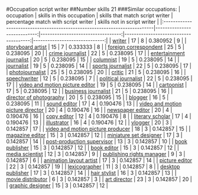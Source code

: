 #Occupation script writer
##Number skills 21
###Similar occupations:
| occupation                                                                |   skills in this occupation |   skills that match script writer |   percentage match with script writer |   skills not in script writer |
|:--------------------------------------------------------------------------|----------------------------:|----------------------------------:|--------------------------------------:|------------------------------:|
| [writer](writer.md)                                                       |                          17 |                                 8 |                              0.380952 |                             9 |
| [storyboard artist](storyboard_artist.md)                                 |                          15 |                                 7 |                              0.333333 |                             8 |
| [foreign correspondent](foreign_correspondent.md)                         |                          25 |                                 5 |                              0.238095 |                            20 |
| [crime journalist](crime_journalist.md)                                   |                          22 |                                 5 |                              0.238095 |                            17 |
| [entertainment journalist](entertainment_journalist.md)                   |                          20 |                                 5 |                              0.238095 |                            15 |
| [columnist](columnist.md)                                                 |                          19 |                                 5 |                              0.238095 |                            14 |
| [journalist](journalist.md)                                               |                          19 |                                 5 |                              0.238095 |                            14 |
| [sports journalist](sports_journalist.md)                                 |                          22 |                                 5 |                              0.238095 |                            17 |
| [photojournalist](photojournalist.md)                                     |                          25 |                                 5 |                              0.238095 |                            20 |
| [critic](critic.md)                                                       |                          21 |                                 5 |                              0.238095 |                            16 |
| [speechwriter](speechwriter.md)                                           |                          12 |                                 5 |                              0.238095 |                             7 |
| [political journalist](political_journalist.md)                           |                          22 |                                 5 |                              0.238095 |                            17 |
| [video and motion picture editor](video_and_motion_picture_editor.md)     |                          19 |                                 5 |                              0.238095 |                            14 |
| [cartoonist](cartoonist.md)                                               |                          17 |                                 5 |                              0.238095 |                            12 |
| [business journalist](business_journalist.md)                             |                          21 |                                 5 |                              0.238095 |                            16 |
| [director of photography](director_of_photography.md)                     |                          20 |                                 5 |                              0.238095 |                            15 |
| [blogger](blogger.md)                                                     |                          16 |                                 5 |                              0.238095 |                            11 |
| [sound editor](sound_editor.md)                                           |                          17 |                                 4 |                              0.190476 |                            13 |
| [video and motion picture director](video_and_motion_picture_director.md) |                          20 |                                 4 |                              0.190476 |                            16 |
| [newspaper editor](newspaper_editor.md)                                   |                          20 |                                 4 |                              0.190476 |                            16 |
| [copy editor](copy_editor.md)                                             |                          12 |                                 4 |                              0.190476 |                             8 |
| [literary scholar](literary_scholar.md)                                   |                          17 |                                 4 |                              0.190476 |                            13 |
| [illustrator](illustrator.md)                                             |                          16 |                                 4 |                              0.190476 |                            12 |
| [vlogger](vlogger.md)                                                     |                          20 |                                 3 |                              0.142857 |                            17 |
| [video and motion picture producer](video_and_motion_picture_producer.md) |                          18 |                                 3 |                              0.142857 |                            15 |
| [magazine editor](magazine_editor.md)                                     |                          15 |                                 3 |                              0.142857 |                            12 |
| [miniature set designer](miniature_set_designer.md)                       |                          17 |                                 3 |                              0.142857 |                            14 |
| [post-production supervisor](post-production_supervisor.md)               |                          13 |                                 3 |                              0.142857 |                            10 |
| [book publisher](book_publisher.md)                                       |                          15 |                                 3 |                              0.142857 |                            12 |
| [book editor](book_editor.md)                                             |                          15 |                                 3 |                              0.142857 |                            12 |
| [media scientist](media_scientist.md)                                     |                          12 |                                 3 |                              0.142857 |                             9 |
| [publishing rights manager](publishing_rights_manager.md)                 |                           9 |                                 3 |                              0.142857 |                             6 |
| [animation layout artist](animation_layout_artist.md)                     |                          17 |                                 3 |                              0.142857 |                            14 |
| [picture editor](picture_editor.md)                                       |                          22 |                                 3 |                              0.142857 |                            19 |
| [lexicographer](lexicographer.md)                                         |                          11 |                                 3 |                              0.142857 |                             8 |
| [desktop publisher](desktop_publisher.md)                                 |                          17 |                                 3 |                              0.142857 |                            14 |
| [hair stylist](hair_stylist.md)                                           |                          16 |                                 3 |                              0.142857 |                            13 |
| [movie distributor](movie_distributor.md)                                 |                           6 |                                 3 |                              0.142857 |                             3 |
| [art director](art_director.md)                                           |                          23 |                                 3 |                              0.142857 |                            20 |
| [graphic designer](graphic_designer.md)                                   |                          15 |                                 3 |                              0.142857 |                            12 |
